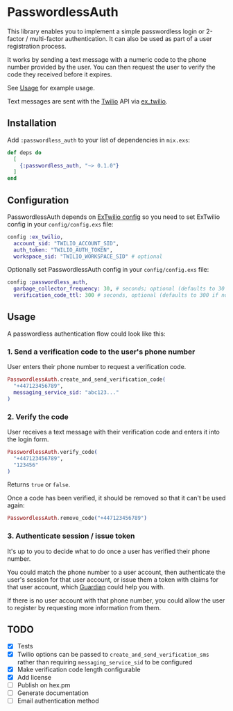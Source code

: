 # PasswordlessAuth

This library enables you to implement a simple passwordless login or 2-factor / multi-factor authentication. It can also be used as part of a user registration process.

It works by sending a text message with a numeric code to the phone number provided by the user. You can then request the user to verify the code they received before it expires.

See [Usage](#usage) for example usage.

Text messages are sent with the [Twilio](https://www.twilio.com/) API via [ex_twilio](https://github.com/danielberkompas/ex_twilio).

## Installation

Add `:passwordless_auth` to your list of dependencies in `mix.exs`:

```elixir
def deps do
  [
    {:passwordless_auth, "~> 0.1.0"}
  ]
end
```

## Configuration

PasswordlessAuth depends on [ExTwilio config](https://github.com/danielberkompas/ex_twilio) so you need to set ExTwilio config in your `config/config.exs` file:

```elixir
config :ex_twilio,
  account_sid: "TWILIO_ACCOUNT_SID",
  auth_token: "TWILIO_AUTH_TOKEN",
  workspace_sid: "TWILIO_WORKSPACE_SID" # optional
```

Optionally set PasswordlessAuth config in your `config/config.exs` file:

```elixir
config :passwordless_auth,
  garbage_collector_frequency: 30, # seconds; optional (defaults to 30 if not provided)
  verification_code_ttl: 300 # seconds, optional (defaults to 300 if not provided)
```

## Usage

A passwordless authentication flow could look like this:

### 1. Send a verification code to the user's phone number

User enters their phone number to request a verification code.

```elixir
PasswordlessAuth.create_and_send_verification_code(
  "+447123456789",
  messaging_service_sid: "abc123..."
)
```

### 2. Verify the code

User receives a text message with their verification code and enters it into the login form.

```elixir
PasswordlessAuth.verify_code(
  "+447123456789",
  "123456"
)
```

Returns `true` or `false`.

Once a code has been verified, it should be removed so that it can't be used again:

```elixir
PasswordlessAuth.remove_code("+447123456789")
```

### 3. Authenticate session / issue token

It's up to you to decide what to do once a user has verified their phone number.

You could match the phone number to a user account, then authenticate the user's session for that user account, or issue them a token with claims for that user account, which [Guardian](https://github.com/ueberauth/guardian) could help you with.

If there is no user account with that phone number, you could allow the user to register by requesting more information from them.

## TODO

- [x] Tests
- [x] Twilio options can be passed to `create_and_send_verification_sms` rather than requiring `messaging_service_sid` to be configured
- [x] Make verification code length configurable
- [x] Add license
- [ ] Publish on hex.pm
- [ ] Generate documentation
- [ ] Email authentication method
